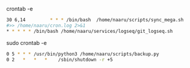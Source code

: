 crontab -e 
```bash
30 6,14         * * * /bin/bash  /home/naaru/scripts/sync_mega.sh
#>> /home/naaru/cron.log 2>&1
* * * * * /bin/bash /home/naaru/services/logseq/git_logseq.sh
```

sudo crontab -e 
```bash
0 5 * * * /usr/bin/python3 /home/naaru/scripts/backup.py
0 2   *   *   *    /sbin/shutdown -r +5
```